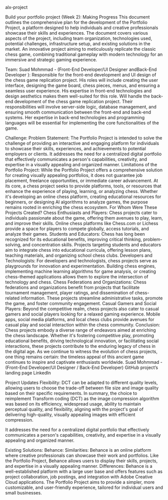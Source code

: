 alx-project

Build your portfolio project (Week 2): Making Progress
This document outlines the comprehensive plan for the development of the Portfolio Project, a platform designed to help individuals and creative professionals showcase their skills and experiences. The document covers various aspects of the project, including team organization, technologies used, potential challenges, infrastructure setup, and existing solutions in the market.
An innovative project aiming to meticulously replicate the classic chess game, combining traditional gameplay with modern technology for an immersive and strategic gaming experience.


Team: Suad Mohmmad  - (Front-End Developer/UI Designer andBack-End Developer ): Responsible for the front-end development and UI design of the chess game replication project. His roles will include creating the user interface, designing the game board, chess pieces, menus, and ensuring a seamless user experience. His expertise in front-end technologies and design aesthetics makes them well-suited for this role.
Will handle the back-end development of the chess game replication project. Their responsibilities will involve server-side logic, database management, and ensuring smooth communication between the front-end and back-end systems. Her expertise in back-end technologies and programming languages will be essential for implementing the core functionalities of the game.


Challenge: Problem Statement: The Portfolio Project is intended to solve the challenge of providing an interactive and engaging platform for individuals to showcase their skills, experiences, and achievements to potential employers or clients. It addresses the need for a centralized digital portfolio that effectively communicates a person's capabilities, creativity, and expertise in a visually appealing and organized manner. Limitations of the Portfolio Project: While the Portfolio Project offers a comprehensive solution for creating visually appealing portfolios, it does not guarantee job placement, freelance opportunities, or immediate career advancement. 
At its core, a chess project seeks to provide platforms, tools, or resources that enhance the experience of playing, learning, or analyzing chess. Whether it's developing an online chess platform, creating educational resources for beginners, or designing AI algorithms to analyze games, the purpose remains rooted in enriching the chess ecosystem.
For Whom Were These Projects Created?
Chess Enthusiasts and Players:
Chess projects cater to individuals passionate about the game, offering them avenues to play, learn, and improve their skills. Online chess platforms like Chess.com or Lichess provide a space for players to compete globally, access tutorials, and analyze their games.
Students and Educators:
Chess has long been recognized for its educational benefits, improving critical thinking, problem-solving, and concentration skills. Projects targeting students and educators aim to integrate chess into educational curricula, offering lesson plans, teaching materials, and organizing school chess clubs.
Developers and Technologists:
For developers and technologists, chess projects serve as playgrounds for innovation and experimentation. Building chess engines, implementing machine learning algorithms for game analysis, or creating chess-themed applications allows them to explore the intersection of technology and chess.
Chess Federations and Organizations:
Chess federations and organizations benefit from projects that facilitate tournament management, player ratings, and dissemination of chess-related information. These projects streamline administrative tasks, promote the game, and foster community engagement.
Casual Gamers and Social Players:
Beyond the competitive realm, chess projects also cater to casual gamers and social players looking for a relaxed gaming experience. Mobile apps, social media platforms, and local chess clubs provide avenues for casual play and social interaction within the chess community.
Conclusion:
Chess projects embody a diverse range of endeavors aimed at enriching the chess landscape. Whether it's fostering competitive play, promoting educational benefits, driving technological innovation, or facilitating social interactions, these projects contribute to the enduring legacy of chess in the digital age. As we continue to witness the evolution of chess projects, one thing remains certain: the timeless appeal of this ancient game continues to inspire and captivate enthusiasts worldwide.
Suad Mohmmad  - (Front-End Developer/UI Designer / Back-End Developer)
GitHub
 project’s landing page
LinkedIn





Project Updates
Flexibility: DCT can be adapted to different quality levels, allowing users to choose the trade-off between file size and image quality based on their specific requirements. In summary, the choice to reimplement Transform coding (DCT) as the image compression algorithm was based on its efficiency, widespread usage, ability to maintain perceptual quality, and flexibility, aligning with the project's goal of delivering high-quality, visually appealing images with efficient compression.


It addresses the need for a centralized digital portfolio that effectively communicates a person's capabilities, creativity, and expertise in a visually appealing and organized manner.

Existing Solutions: Behance: Similarities: Behance is an online platform where creative professionals can showcase their work and portfolios. Like the Portfolio Project, Behance allows users to display their skills, projects, and expertise in a visually appealing manner. Differences: Behance is a well-established platform with a large user base and offers features such as project collaboration, job postings, and integration with Adobe Creative Cloud applications. The Portfolio Project aims to provide a simpler, more customizable, and user-friendly experience, tailored for individual users and small businesses.



